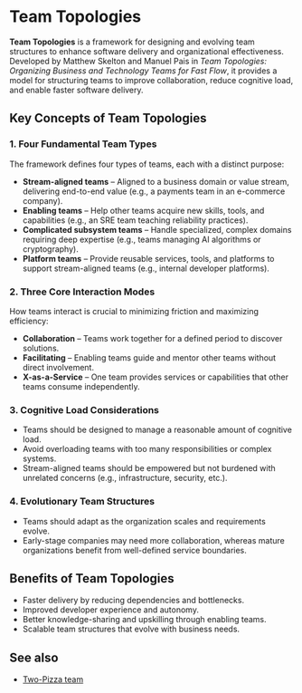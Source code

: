 # Team Topologies

**Team Topologies** is a framework for designing and evolving team structures to enhance software delivery and organizational effectiveness. Developed by Matthew Skelton and Manuel Pais in _Team Topologies: Organizing Business and Technology Teams for Fast Flow_, it provides a model for structuring teams to improve collaboration, reduce cognitive load, and enable faster software delivery.

## Key Concepts of Team Topologies

### 1. Four Fundamental Team Types

The framework defines four types of teams, each with a distinct purpose:

- **Stream-aligned teams** – Aligned to a business domain or value stream, delivering end-to-end value (e.g., a payments team in an e-commerce company).
- **Enabling teams** – Help other teams acquire new skills, tools, and capabilities (e.g., an SRE team teaching reliability practices).
- **Complicated subsystem teams** – Handle specialized, complex domains requiring deep expertise (e.g., teams managing AI algorithms or cryptography).
- **Platform teams** – Provide reusable services, tools, and platforms to support stream-aligned teams (e.g., internal developer platforms).

### 2. Three Core Interaction Modes

How teams interact is crucial to minimizing friction and maximizing efficiency:

- **Collaboration** – Teams work together for a defined period to discover solutions.
- **Facilitating** – Enabling teams guide and mentor other teams without direct involvement.
- **X-as-a-Service** – One team provides services or capabilities that other teams consume independently.

### 3. Cognitive Load Considerations

- Teams should be designed to manage a reasonable amount of cognitive load.
- Avoid overloading teams with too many responsibilities or complex systems.
- Stream-aligned teams should be empowered but not burdened with unrelated concerns (e.g., infrastructure, security, etc.).

### 4. Evolutionary Team Structures

- Teams should adapt as the organization scales and requirements evolve.
- Early-stage companies may need more collaboration, whereas mature organizations benefit from well-defined service boundaries.

## Benefits of Team Topologies

- Faster delivery by reducing dependencies and bottlenecks.
- Improved developer experience and autonomy.
- Better knowledge-sharing and upskilling through enabling teams.
- Scalable team structures that evolve with business needs.

## See also

- [Two-Pizza team](https://martinfowler.com/bliki/TwoPizzaTeam.html)
